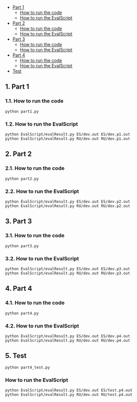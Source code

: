 <!-- vscode-markdown-toc -->
* [Part 1](#Part1)
	* [How to run the code](#Howtorunthecode)
	* [How to run the EvalScript](#HowtoruntheEvalScript)
* [Part 2](#Part2)
	* [How to run the code](#Howtorunthecode-1)
	* [How to run the EvalScript](#HowtoruntheEvalScript-1)
* [Part 3](#Part3)
	* [How to run the code](#Howtorunthecode-1)
	* [How to run the EvalScript](#HowtoruntheEvalScript-1)
* [Part 4](#Part4)
	* [How to run the code](#Howtorunthecode-1)
	* [How to run the EvalScript](#HowtoruntheEvalScript-1)
* [Test](#Test)

<!-- vscode-markdown-toc-config
	numbering=false
	autoSave=true
	/vscode-markdown-toc-config -->
<!-- /vscode-markdown-toc -->
##  1. <a name='Part1'></a>Part 1
###  1.1. <a name='Howtorunthecode'></a>How to run the code
`python part1.py`

###  1.2. <a name='HowtoruntheEvalScript'></a>How to run the EvalScript
`python EvalScript/evalResult.py ES/dev.out ES/dev.p1.out`   
`python EvalScript/evalResult.py RU/dev.out RU/dev.p1.out`

##  2. <a name='Part2'></a>Part 2
###  2.1. <a name='Howtorunthecode-1'></a>How to run the code
`python part2.py`

###  2.2. <a name='HowtoruntheEvalScript-1'></a>How to run the EvalScript
`python EvalScript/evalResult.py ES/dev.out ES/dev.p2.out`   
`python EvalScript/evalResult.py RU/dev.out RU/dev.p2.out`

##  3. <a name='Part3'></a>Part 3
###  3.1. <a name='Howtorunthecode-1'></a>How to run the code
`python part3.py`

###  3.2. <a name='HowtoruntheEvalScript-1'></a>How to run the EvalScript
`python EvalScript/evalResult.py ES/dev.out ES/dev.p3.out`   
`python EvalScript/evalResult.py RU/dev.out RU/dev.p3.out`

##  4. <a name='Part4'></a>Part 4
###  4.1. <a name='Howtorunthecode-1'></a>How to run the code
`python part4.py`

###  4.2. <a name='HowtoruntheEvalScript-1'></a>How to run the EvalScript
`python EvalScript/evalResult.py ES/dev.out ES/dev.p4.out`   
`python EvalScript/evalResult.py RU/dev.out RU/dev.p4.out`

##  5. <a name='Test'></a>Test
`python part4_test.py`

### How to run the EvalScript
`python EvalScript/evalResult.py ES/dev.out ES/test.p4.out`   
`python EvalScript/evalResult.py RU/dev.out RU/test.p4.out`